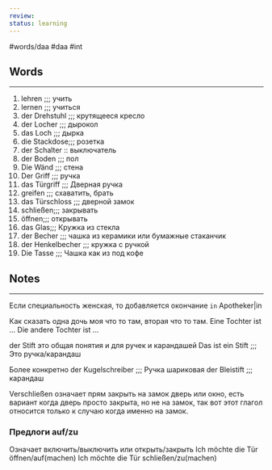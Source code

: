 ```yaml
---
review: 
status: learning
---
```


#words/daa  #daa #int


## Words
-------
1. lehren ;;; учить
2. lernen ;;; учиться
3. der Drehstuhl ;;; крутящееся кресло
4. der Locher ;;; дырокол
5. das Loch ;;; дырка
6. die Stackdose;;; розетка
7. der Schalter :: выключатель
8. der Boden ;;; пол
9. Die Wänd ;;; стена
10. Der Griff ;;; ручка
11. das Türgriff ;;; Дверная ручка
12. greifen ;;; схаватить, брать
13. das Türschloss ;;; дверной замок
14. schließen;;; закрывать
15. öffnen;;; открывать
16. das Glas;;; Кружка из стекла 
17. der Becher ;;;  чашка из керамики или бумажные стаканчик
18. der Henkelbecher ;;; кружка с ручкой
19. Die Tasse ;;; Чашка как из под кофе

## Notes
----

Если специальность женская, то добавляется  окончание `in`
Apotheker|in

Как сказать одна дочь моя что то там, вторая что то там.
Eine Tochter ist ...
Die andere Tochter ist ...

der Stift это общая понятия и для ручек и карандашей
Das ist ein Stift ;;; Это ручка/карандаш

Более конкретно
der Kugelschreiber ;;; Ручка шариковая
der Bleistift ;;; карандаш

Verschließen означает прям закрыть на замок дверь или окно, есть вариант когда дверь просто закрыта, но не на замок, так вот этот глагол относится только к случаю когда  именно на замок.

### Предлоги аuf/zu
Означает включить/выключить или открыть/закрыть
Ich möchte die Tür öffnen/auf(machen)
Ich möchte die Tür schließen/zu(machen)


















